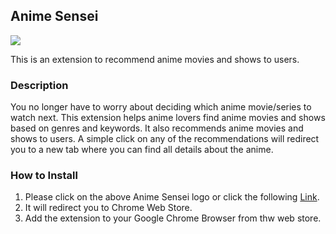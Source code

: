 ## Anime Sensei
<p align="left">
  <a href="https://chrome.google.com/webstore/detail/anime-sensei/abmegjbfpbiheedegdhjhnboefgdnanm" target="_blank">
    <img src="https://lh3.googleusercontent.com/PPActN_J0Rnbqf70TOg7lakkq69LYPlgOTyjsI62raGPD1j3pcCBerHpvlYJzoafxS5dPJs47cDJRprzCG2wSkz5gA=w128-h128-e365-rj-sc0x00ffffff"/>
  </a>
</p>
This is an extension to recommend anime movies and shows to users.

### Description
You no longer have to worry about deciding which anime movie/series to watch next. This extension helps anime lovers find anime movies and shows based on genres and keywords. It also recommends anime movies and shows to users. A simple click on any of the recommendations will redirect you to a new tab where you can find all details about the anime.

### How to Install
1. Please click on the above Anime Sensei logo or click the following [Link](https://chrome.google.com/webstore/detail/netflix-recommender/jmlenepjghcaamoohdpjgnmaaememald).
2. It will redirect you to Chrome Web Store.
3. Add the extension to your Google Chrome Browser from thw web store.
